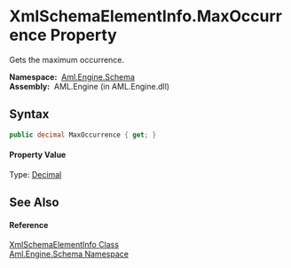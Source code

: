XmlSchemaElementInfo.MaxOccurrence Property
===========================================
Gets the maximum occurrence.

  **Namespace:**  [Aml.Engine.Schema][1]  
  **Assembly:**  AML.Engine (in AML.Engine.dll)

Syntax
------

```csharp
public decimal MaxOccurrence { get; }
```

#### Property Value
Type: [Decimal][2]

See Also
--------

#### Reference
[XmlSchemaElementInfo Class][3]  
[Aml.Engine.Schema Namespace][1]  

[1]: ../README.md
[2]: https://docs.microsoft.com/dotnet/api/system.decimal
[3]: README.md
[4]: https://www.automationml.org
[5]: ../../icons/logoShade.png